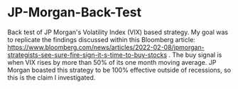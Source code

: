 # JP-Morgan-Back-Test
Back test of JP Morgan's Volatility Index (VIX) based strategy. My goal was to replicate the findings discussed within this Bloomberg article: https://www.bloomberg.com/news/articles/2022-02-08/jpmorgan-strategists-see-sure-fire-sign-it-s-time-to-buy-stocks .
The buy signal is when VIX rises by more than 50% of its one month moving average. JP Morgan boasted this strategy to be 100% effective outside of recessions, so this is the claim I investigated.
